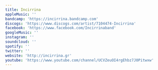 ```yaml
---
title: Incirrina
appleMusic: ''
bandcamp: 'https://incirrina.bandcamp.com'
discogs: 'https://www.discogs.com/artist/7104474-Incirrina'
facebook: 'https://www.facebook.com/Incirrinaband'
googleMusic: ''
instagram: ''
soundcloud: ''
spotify: ''
twitter: ''
website: 'http://incirrina.gr'
youtube: 'https://www.youtube.com/channel/UCVZeuOI4rgEhbz7J0Pitwxw'
---
```

